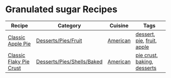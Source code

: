 # Granulated sugar Recipes

| Recipe | Category | Cuisine | Tags |
|--------|----------|---------|------|
| [Classic Apple Pie](../../recipes/Desserts/Pies/Fruit/Apple%20Pie.md) | [Desserts/Pies/Fruit](../../recipes/Desserts/Pies/Fruit/) | [American](../Cuisine/american.md) | [dessert](../Tags/dessert.md), [pie](../Tags/pie.md), [fruit](../Tags/fruit.md), [apple](../Tags/apple.md) |
| [Classic Flaky Pie Crust](../../recipes/Desserts/Pies/Shells/Baked/Classic%20Flaky%20Pie%20Crust.md) | [Desserts/Pies/Shells/Baked](../../recipes/Desserts/Pies/Shells/Baked/) | [American](../Cuisine/american.md) | [pie crust](../Tags/pie-crust.md), [baking](../Tags/baking.md), [desserts](../Tags/desserts.md) |
